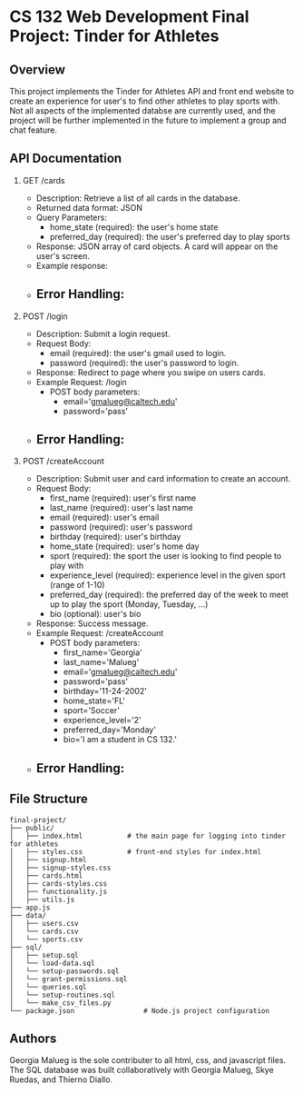 # CS 132 Web Development Final Project: Tinder for Athletes

## Overview
This project implements the Tinder for Athletes API and front end website to create an experience for user's to find other athletes to play sports with. Not all aspects of the implemented databse are currently used, and the project will be further implemented in the future to implement a group and chat feature.

## API Documentation
1. GET /cards
   - Description: Retrieve a list of all cards in the database.
   - Returned data format: JSON
   - Query Parameters:
       - home_state (required): the user's home state
       - preferred_day (required): the user's preferred day to play sports
   - Response: JSON array of card objects. A card will appear on the user's screen.
   - Example response:
   - Error Handling:
      - 

2. POST /login
   - Description: Submit a login request.
   - Request Body:
       - email (required): the user's gmail used to login.
       - password (required): the user's password to login.
   - Response: Redirect to page where you swipe on users cards.
   - Example Request: /login
      - POST body parameters:
         - email='gmalueg@caltech.edu'
         - password='pass'
   - Error Handling:
      - 
  
3. POST /createAccount
   - Description: Submit user and card information to create an account.
   - Request Body:
       - first_name (required): user's first name
       - last_name (required): user's last name
       - email (required): user's email
       - password (required): user's password
       - birthday (required): user's birthday
       - home_state (required): user's home day
       - sport (required): the sport the user is looking to find people to play with
       - experience_level (required): experience level in the given sport (range of 1-10)
       - preferred_day (required): the preferred day of the week to meet up to play the sport (Monday, Tuesday, ...)
       - bio (optional): user's bio
   - Response: Success message.
   - Example Request: /createAccount
      - POST body parameters:
         - first_name='Georgia'
         - last_name='Malueg'
         - email='gmalueg@caltech.edu'
         - password='pass'
         - birthday='11-24-2002'
         - home_state='FL'
         - sport='Soccer'
         - experience_level='2'
         - preferred_day='Monday'
         - bio='I am a student in CS 132.'
   - Error Handling:
      - 

## File Structure
```
final-project/
├── public/
│   ├── index.html           # the main page for logging into tinder for athletes
│   ├── styles.css           # front-end styles for index.html
│   ├── signup.html
│   ├── signup-styles.css
│   ├── cards.html
│   ├── cards-styles.css
│   ├── functionality.js
│   ├── utils.js
├── app.js
├── data/
│   ├── users.csv
│   └── cards.csv
│   └── sports.csv
├── sql/
│   ├── setup.sql
│   └── load-data.sql
│   └── setup-passwords.sql
│   └── grant-permissions.sql
│   └── queries.sql
│   └── setup-routines.sql
│   └── make_csv_files.py
└── package.json                 # Node.js project configuration
```
## Authors
Georgia Malueg is the sole contributer to all html, css, and javascript files. The SQL database was built collaboratively with Georgia Malueg, Skye Ruedas, and Thierno Diallo.
